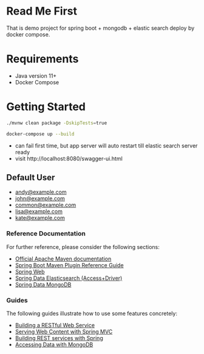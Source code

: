 # Read Me First

That is demo project for spring boot + mongodb + elastic search 
deploy by docker compose.

# Requirements
* Java version 11+
* Docker Compose

# Getting Started
```bash
./mvnw clean package -DskipTests=true

docker-compose up --build
```

- can fail first time, but app server will auto restart till elastic search server ready
- visit http://localhost:8080/swagger-ui.html

## Default User

- andy@example.com
- john@example.com
- common@example.com
- lisa@example.com
- kate@example.com


### Reference Documentation
For further reference, please consider the following sections:

* [Official Apache Maven documentation](https://maven.apache.org/guides/index.html)
* [Spring Boot Maven Plugin Reference Guide](https://docs.spring.io/spring-boot/docs/2.2.6.RELEASE/maven-plugin/)
* [Spring Web](https://docs.spring.io/spring-boot/docs/2.2.6.RELEASE/reference/htmlsingle/#boot-features-developing-web-applications)
* [Spring Data Elasticsearch (Access+Driver)](https://docs.spring.io/spring-boot/docs/2.2.6.RELEASE/reference/htmlsingle/#boot-features-elasticsearch)
* [Spring Data MongoDB](https://docs.spring.io/spring-boot/docs/2.2.6.RELEASE/reference/htmlsingle/#boot-features-mongodb)

### Guides
The following guides illustrate how to use some features concretely:

* [Building a RESTful Web Service](https://spring.io/guides/gs/rest-service/)
* [Serving Web Content with Spring MVC](https://spring.io/guides/gs/serving-web-content/)
* [Building REST services with Spring](https://spring.io/guides/tutorials/bookmarks/)
* [Accessing Data with MongoDB](https://spring.io/guides/gs/accessing-data-mongodb/)

